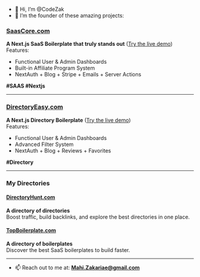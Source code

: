 - 👋 Hi, I’m @CodeZak  
- 👀 I’m the founder of these amazing projects:  

### [SaasCore.com](https://saascore.com)  
**A Next.js SaaS Boilerplate that truly stands out** ([Try the live demo](#))  
Features:  
- Functional User & Admin Dashboards  
- Built-in Affiliate Program System  
- NextAuth + Blog + Stripe + Emails + Server Actions  

**#SAAS #Nextjs**

---

### [DirectoryEasy.com](https://directoryeasy.com)  
**A Next.js Directory Boilerplate** ([Try the live demo](#))  
Features:  
- Functional User & Admin Dashboards  
- Advanced Filter System  
- NextAuth + Blog + Reviews + Favorites  

**#Directory**

---

### My Directories  
#### [DirectoryHunt.com](https://directoryhunt.com)  
**A directory of directories**  
Boost traffic, build backlinks, and explore the best directories in one place.  

#### [TopBoilerplate.com](https://topboilerplate.com)  
**A directory of boilerplates**  
Discover the best SaaS boilerplates to build faster.

---

- 📫 Reach out to me at: **Mahi.Zakariae@gmail.com**





